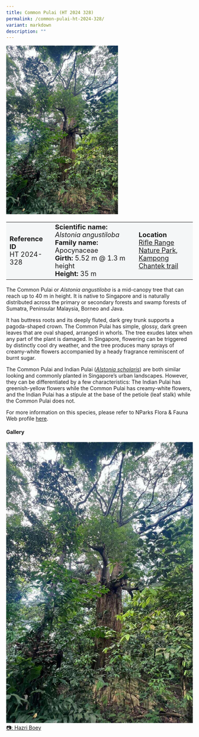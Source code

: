 ```yaml
---
title: Common Pulai (HT 2024 328)
permalink: /common-pulai-ht-2024-328/
variant: markdown
description: ""
---
```

<div class="isomer-image-wrapper">
<img style="width: 60%" src="/images/Heritage_trees_photos/alsangb_ht2024-328_habit.jpg">
</div><table style="minWidth: 100px; font-size: 18px; background: #F4F6F7">
<tbody><tr>
<td rowspan="1" colspan="1">
<strong>Reference ID</strong>
<br>HT 2024-328
</td>
<td rowspan="1" colspan="1">
	<strong>Scientific name:</strong> <em>Alstonia angustiloba</em>
<br><strong>Family name: </strong>Apocynaceae
<br><strong>Girth: </strong>5.52 m @ 1.3 m height
<br><strong>Height: </strong>35 m
</td>
<td rowspan="1" colspan="1">
<strong>Location</strong><a href="https://www.onemap.gov.sg/?lat=1.2505259999994771&amp;lng=103.8226359999965">
 <br>Rifle Range Nature Park,<br>Kampong Chantek trail</a>
</td></tr>
</tbody>
</table>
<p>The Common Pulai or <em>Alstonia angustiloba</em> is a mid-canopy tree that can reach up to 40 m in height. It is native to Singapore and is naturally distributed across the primary or secondary forests and swamp forests of Sumatra, Peninsular Malaysia, Borneo and Java.</p>

<p>It has buttress roots and its deeply fluted, dark grey trunk supports a pagoda-shaped crown. The Common Pulai has simple, glossy, dark green leaves that are oval shaped, arranged in whorls. The tree exudes latex when any part of the plant is damaged. In Singapore, flowering can be triggered by distinctly cool dry weather, and the tree produces many sprays of creamy-white flowers accompanied by a heady fragrance reminiscent of burnt sugar.</p>

<p>The Common Pulai and Indian Pulai (<a href="https://www.nparks.gov.sg/florafaunaweb/flora/2/7/2705"><em>Alstonia scholaris</em></a>) are both similar looking and commonly planted in Singapore’s urban landscapes. However, they can be differentiated by a few characteristics: The Indian Pulai has greenish-yellow flowers while the Common Pulai has creamy-white flowers, and the Indian Pulai has a stipule at the base of the petiole (leaf stalk) while the Common Pulai does not.</p>

<p>For more information on this species, please refer to NParks Flora &amp; Fauna Web profile <a href="https://www.nparks.gov.sg/florafaunaweb/flora/2/7/2704">here</a>.</p>

<h4><b>Gallery</b></h4>
<div class="isomer-card-grid">
<a href="/images/Heritage_trees_photos/alsangb_ht2024-328_habit.jpg" class="isomer-card">
<div class="isomer-card-image">
<div class="isomer-image-wrapper"><img src="/images/Heritage_trees_photos/alsangb_ht2024-328_habit.jpg"></div></div>
<div class="isomer-card-body"><div class="isomer-card-description">📷: Hazri Boey</div></div></a><br></div>